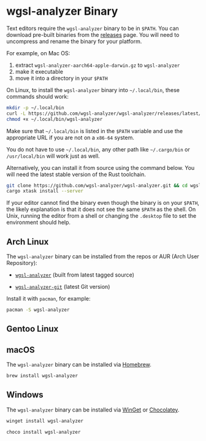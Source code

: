 # wgsl-analyzer Binary

Text editors require the `wgsl-analyzer` binary to be in `$PATH`.
You can download pre-built binaries from the [releases] page.
You will need to uncompress and rename the binary for your platform.

For example,  on Mac OS:

1. extract `wgsl-analyzer-aarch64-apple-darwin.gz` to `wgsl-analyzer`
2. make it executable
3. move it into a directory in your `$PATH`

[releases]: <https://github.com/wgsl-analyzer/wgsl-analyzer/releases>

On Linux, to install the `wgsl-analyzer` binary into `~/.local/bin`, these commands should work:

```bash
mkdir -p ~/.local/bin
curl -L https://github.com/wgsl-analyzer/wgsl-analyzer/releases/latest/download/wgsl-analyzer-x86_64-unknown-linux-gnu.gz | gunzip -c - > ~/.local/bin/wgsl-analyzer
chmod +x ~/.local/bin/wgsl-analyzer
```

Make sure that `~/.local/bin` is listed in the `$PATH` variable and use the appropriate URL if you are not on a `x86-64` system.

You do not have to use `~/.local/bin`, any other path like `~/.cargo/bin` or `/usr/local/bin` will work just as well.

Alternatively, you can install it from source using the command below.
You will need the latest stable version of the Rust toolchain.

```bash
git clone https://github.com/wgsl-analyzer/wgsl-analyzer.git && cd wgsl-analyzer
cargo xtask install --server
```

If your editor cannot find the binary even though the binary is on your `$PATH`, the likely explanation is that it does not see the same `$PATH` as the shell.
On Unix, running the editor from a shell or changing the `.desktop` file to set the environment should help.

## Arch Linux

The `wgsl-analyzer` binary can be installed from the repos or AUR (Arch User Repository):

- [`wgsl-analyzer`](https://www.archlinux.org/packages/extra/x86_64/wgsl-analyzer/) (built from latest tagged source)

- [`wgsl-analyzer-git`](https://aur.archlinux.org/packages/wgsl-analyzer-git) (latest Git version)

Install it with `pacman`, for example:

```bash
pacman -S wgsl-analyzer
```

## Gentoo Linux

<!-- TODO make this real -->

## macOS

<!-- TODO publish to brew -->

The `wgsl-analyzer` binary can be installed via [Homebrew](https://brew.sh/).

```zsh
brew install wgsl-analyzer
```

## Windows

<!-- TODO publish to winget -->
<!-- TODO publish to choco -->

The `wgsl-analyzer` binary can be installed via [WinGet](https://github.com/microsoft/winget-cli) or [Chocolatey](https://github.com/chocolatey/choco).

```powershell
winget install wgsl-analyzer
```

```powershell
choco install wgsl-analyzer
```
